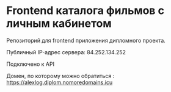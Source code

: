 # Frontend каталога фильмов с личным кабинетом 

Репозиторий для frontend приложения дипломного проекта.
  
Публичный IP-адрес сервера: 84.252.134.252

Подключено к API

Домен, по которому можно обратиться : https://alexlog.diplom.nomoredomains.icu

